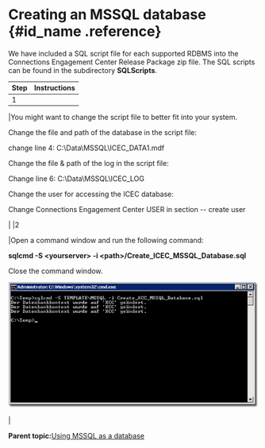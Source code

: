 # Creating an MSSQL database {#id_name .reference}

We have included a SQL script file for each supported RDBMS into the Connections Engagement Center Release Package zip file. The SQL scripts can be found in the subdirectory **SQLScripts**.

|Step|Instructions|
|----|------------|
|1

|You might want to change the script file to better fit into your system.

 Change the file and path of the database in the script file:

 change line 4: C:\\Data\\MSSQL\\ICEC\_DATA1.mdf

 Change the file & path of the log in the script file:

 Change line 6: C:\\Data\\MSSQL\\ICEC\_LOG

 Change the user for accessing the ICEC database:

 Change Connections Engagement Center USER in section -- create user

|
|2

|Open a command window and run the following command:

 **sqlcmd -S <yourserver\> -i <path\>/Create\_ICEC\_MSSQL\_Database.sql**

 Close the command window.

 ![image](images/image52.png)

|

**Parent topic:**[Using MSSQL as a database](../../connectors/icec/cec-inst-using-mssql-database.md)

